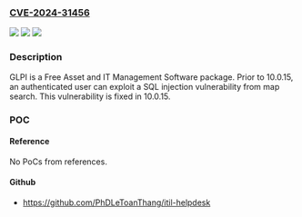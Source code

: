 ### [CVE-2024-31456](https://cve.mitre.org/cgi-bin/cvename.cgi?name=CVE-2024-31456)
![](https://img.shields.io/static/v1?label=Product&message=glpi&color=blue)
![](https://img.shields.io/static/v1?label=Version&message=%3D%20%3C%2010.0.15%20&color=brighgreen)
![](https://img.shields.io/static/v1?label=Vulnerability&message=CWE-89%3A%20Improper%20Neutralization%20of%20Special%20Elements%20used%20in%20an%20SQL%20Command%20('SQL%20Injection')&color=brighgreen)

### Description

GLPI is a Free Asset and IT Management Software package. Prior to 10.0.15, an authenticated user can exploit a SQL injection vulnerability from map search. This vulnerability is fixed in 10.0.15.

### POC

#### Reference
No PoCs from references.

#### Github
- https://github.com/PhDLeToanThang/itil-helpdesk

